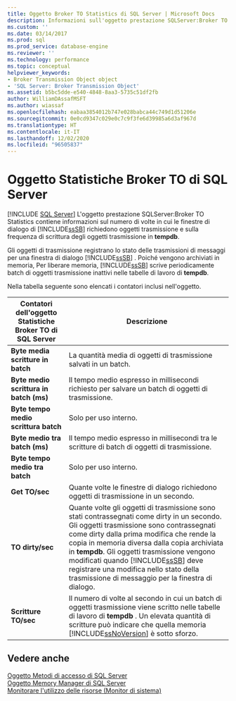 ```yaml
---
title: Oggetto Broker TO Statistics di SQL Server | Microsoft Docs
description: Informazioni sull'oggetto prestazione SQLServer:Broker TO Statistics, che fornisce informazioni sugli oggetti trasmissione di richieste di Service Broker.
ms.custom: ''
ms.date: 03/14/2017
ms.prod: sql
ms.prod_service: database-engine
ms.reviewer: ''
ms.technology: performance
ms.topic: conceptual
helpviewer_keywords:
- Broker Transmission Object object
- 'SQL Server: Broker Transmission Object'
ms.assetid: b5bc5dde-e540-4848-8aa3-5735c51df2fb
author: WilliamDAssafMSFT
ms.author: wiassaf
ms.openlocfilehash: eabaa3854012b747e028babca44c749d1d51206e
ms.sourcegitcommit: 0e0cd9347c029e0c7c9f3fe6d39985a6d3af967d
ms.translationtype: HT
ms.contentlocale: it-IT
ms.lasthandoff: 12/02/2020
ms.locfileid: "96505837"
---
```

# <a name="sql-server-broker-to-statistics-object"></a>Oggetto Statistiche Broker TO di SQL Server
 [!INCLUDE [SQL Server](../../includes/applies-to-version/sqlserver.md)]
  L'oggetto prestazione SQLServer:Broker TO Statistics contiene informazioni sul numero di volte in cui le finestre di dialogo di [!INCLUDE[ssSB](../../includes/sssb-md.md)] richiedono oggetti trasmissione e sulla frequenza di scrittura degli oggetti trasmissione in **tempdb**.  
  
 Gli oggetti di trasmissione registrano lo stato delle trasmissioni di messaggi per una finestra di dialogo [!INCLUDE[ssSB](../../includes/sssb-md.md)] . Poiché vengono archiviati in memoria, Per liberare memoria, [!INCLUDE[ssSB](../../includes/sssb-md.md)] scrive periodicamente batch di oggetti trasmissione inattivi nelle tabelle di lavoro di **tempdb**.  
  
 Nella tabella seguente sono elencati i contatori inclusi nell'oggetto.  
  
|Contatori dell'oggetto Statistiche Broker TO di SQL Server|Descrizione|  
|----------------------------------------------|-----------------|  
|**Byte media scritture in batch**|La quantità media di oggetti di trasmissione salvati in un batch.|  
|**Byte medio scrittura in batch (ms)**|Il tempo medio espresso in millisecondi richiesto per salvare un batch di oggetti di trasmissione.|  
|**Byte tempo medio scrittura batch**|Solo per uso interno.|
|**Byte medio tra batch (ms)**|Il tempo medio espresso in millisecondi tra le scritture di batch di oggetti di trasmissione.|  
|**Byte tempo medio tra batch**|Solo per uso interno.| 
|**Get TO/sec**|Quante volte le finestre di dialogo richiedono oggetti di trasmissione in un secondo.|  
|**TO dirty/sec**|Quante volte gli oggetti di trasmissione sono stati contrassegnati come dirty in un secondo. Gli oggetti trasmissione sono contrassegnati come dirty dalla prima modifica che rende la copia in memoria diversa dalla copia archiviata in **tempdb**. Gli oggetti trasmissione vengono modificati quando [!INCLUDE[ssSB](../../includes/sssb-md.md)] deve registrare una modifica nello stato della trasmissione di messaggio per la finestra di dialogo.|  
|**Scritture TO/sec**|Il numero di volte al secondo in cui un batch di oggetti trasmissione viene scritto nelle tabelle di lavoro di **tempdb** . Un elevata quantità di scritture può indicare che quella memoria [!INCLUDE[ssNoVersion](../../includes/ssnoversion-md.md)] è sotto sforzo.|  
  
## <a name="see-also"></a>Vedere anche  
 [Oggetto Metodi di accesso di SQL Server](../../relational-databases/performance-monitor/sql-server-access-methods-object.md)   
 [Oggetto Memory Manager di SQL Server](../../relational-databases/performance-monitor/sql-server-memory-manager-object.md)   
 [Monitorare l'utilizzo delle risorse &#40;Monitor di sistema&#41;](../../relational-databases/performance-monitor/monitor-resource-usage-system-monitor.md)  
  
  
